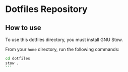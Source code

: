 # Dotfiles Repository

## How to use

To use this dotfiles directory, you must install GNU Stow.

From your `home` directory, run the following commands:

````bash
cd dotfiles
stow .
```
````
